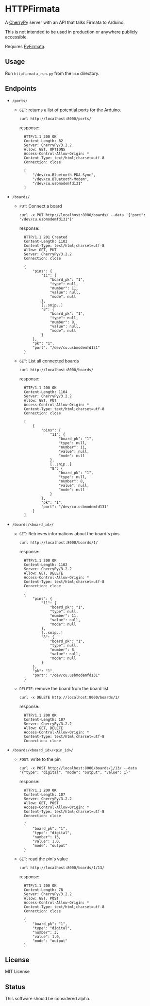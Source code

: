 # HTTPFirmata

A [CherryPy](http://www.cherrypy.org) server with an API that talks Firmata to Arduino.

This is not intended to be used in production or anywhere publicly accessible. 

Requires [PyFirmata](https://bitbucket.org/tino/pyfirmata/src/).

## Usage

Run `httpfirmata_run.py` from the `bin` directory.

## Endpoints

* `/ports/`

    * `GET`: returns a list of potential ports for the Arduino.

        `curl http://localhost:8000/ports/`

        response:

            HTTP/1.1 200 OK
            Content-Length: 82
            Server: CherryPy/3.2.2
            Allow: GET, OPTIONS
            Access-Control-Allow-Origin: *
            Content-Type: text/html;charset=utf-8
            Connection: close

            [
                "/dev/cu.Bluetooth-PDA-Sync",
                "/dev/cu.Bluetooth-Modem",
                "/dev/cu.usbmodemfd131"
            ]

* `/boards/`

    * `PUT`: Connect a board

        `curl -x PUT http://localhost:8000/boards/ --data '{"port": "/dev/cu.usbmodemfd131"}'`

        response:

            HTTP/1.1 201 Created
            Content-Length: 1102
            Content-Type: text/html;charset=utf-8
            Allow: GET, PUT
            Server: CherryPy/3.2.2
            Connection: close

            {
                "pins": {
                    "11": {
                        "board_pk": "1",
                        "type": null,
                        "number": 11,
                        "value": null,
                        "mode": null
                    },
                    [..snip..]
                    "8": {
                        "board_pk": "1",
                        "type": null,
                        "number": 8,
                        "value": null,
                        "mode": null
                    }
                },
                "pk": "1",
                "port": "/dev/cu.usbmodemfd131"
            }
    * `GET`: List all connected boards

        `curl http://localhost:8000/boards/`

        response:

            HTTP/1.1 200 OK
            Content-Length: 1104
            Server: CherryPy/3.2.2
            Allow: GET, PUT
            Access-Control-Allow-Origin: *
            Content-Type: text/html;charset=utf-8
            Connection: close

            [
                {
                    "pins": {
                        "11": {
                            "board_pk": "1",
                            "type": null,
                            "number": 11,
                            "value": null,
                            "mode": null
                        },
                        [..snip..]
                        "8": {
                            "board_pk": "1",
                            "type": null,
                            "number": 8,
                            "value": null,
                            "mode": null
                        }
                    },
                    "pk": "1",
                    "port": "/dev/cu.usbmodemfd131"
                }
            ]

* `/boards/<board_id>/`

    * `GET`: Retrieves informations about the board's pins.

        `curl http://localhost:8000/boards/1/`

        response:

            HTTP/1.1 200 OK
            Content-Length: 1102
            Server: CherryPy/3.2.2
            Allow: GET, DELETE
            Access-Control-Allow-Origin: *
            Content-Type: text/html;charset=utf-8
            Connection: close

            {
                "pins": {
                    "11": {
                        "board_pk": "1",
                        "type": null,
                        "number": 11,
                        "value": null,
                        "mode": null
                    },
                    [..snip..]
                    "8": {
                        "board_pk": "1",
                        "type": null,
                        "number": 8,
                        "value": null,
                        "mode": null
                    }
                },
                "pk": "1",
                "port": "/dev/cu.usbmodemfd131"
            }

    * `DELETE`: remove the board from the board list

        `curl -x DELETE http://localhost:8000/boards/1/`

        response:

            HTTP/1.1 200 OK
            Content-Length: 107
            Server: CherryPy/3.2.2
            Allow: GET, DELETE
            Access-Control-Allow-Origin: *
            Content-Type: text/html;charset=utf-8
            Connection: close

* `/boards/<board_id>/<pin_id>/`

    * `POST`: write to the pin

        `curl -x POST http://localhost:8000/boards/1/13/ --data '{"type": "digital", "mode": "output", "value": 1}'`

        response:

            HTTP/1.1 200 OK
            Content-Length: 107
            Server: CherryPy/3.2.2
            Allow: GET, POST
            Access-Control-Allow-Origin: *
            Content-Type: text/html;charset=utf-8
            Connection: close

            {
                "board_pk": "1",
                "type": "digital",
                "number": 13,
                "value": 1.0,
                "mode": "output"
            }

    * `GET`: read the pin's value

        `curl http://localhost:8000/boards/1/13/`

        response:

            HTTP/1.1 200 OK
            Content-Length: 78
            Server: CherryPy/3.2.2
            Allow: GET, POST
            Access-Control-Allow-Origin: *
            Content-Type: text/html;charset=utf-8
            Connection: close

            {
                "board_pk": "1",
                "type": "digital",
                "number": 3,
                "value": 1.0,
                "mode": "output"
            }

## License

MIT License

## Status

This software should be considered alpha.
